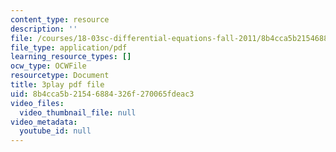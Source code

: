 ```yaml
---
content_type: resource
description: ''
file: /courses/18-03sc-differential-equations-fall-2011/8b4cca5b21546884326f270065fdeac3_BniJM-ireXQ.pdf
file_type: application/pdf
learning_resource_types: []
ocw_type: OCWFile
resourcetype: Document
title: 3play pdf file
uid: 8b4cca5b-2154-6884-326f-270065fdeac3
video_files:
  video_thumbnail_file: null
video_metadata:
  youtube_id: null
---
```

